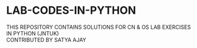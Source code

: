 # LAB-CODES-IN-PYTHON
THIS REPOSITORY CONTAINS SOLUTIONS FOR CN & OS LAB EXERCISES IN PYTHON (JNTUK)<br>
CONTRIBUTED BY SATYA AJAY
